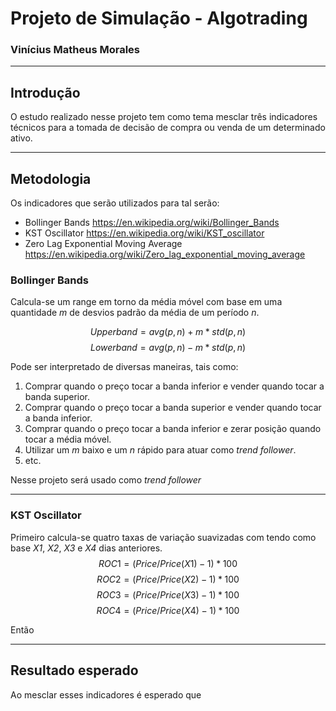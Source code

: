 # Projeto de Simulação - Algotrading
### Vinícius Matheus Morales
___
## Introdução
O estudo realizado nesse projeto tem como tema mesclar três indicadores técnicos para a tomada de decisão de compra ou venda de um determinado ativo.
___

## Metodologia
Os indicadores que serão utilizados para tal serão:
- Bollinger Bands https://en.wikipedia.org/wiki/Bollinger_Bands
- KST Oscillator https://en.wikipedia.org/wiki/KST_oscillator
- Zero Lag Exponential Moving Average https://en.wikipedia.org/wiki/Zero_lag_exponential_moving_average

### Bollinger Bands
Calcula-se um range em torno da média móvel com base em uma quantidade *m* de desvios padrão da média de um período *n*.

$$ Upper band = avg(p, n) + m * std(p, n) $$
$$ Lower band = avg(p, n) - m * std(p, n) $$

Pode ser interpretado de diversas maneiras, tais como:
1. Comprar quando o preço tocar a banda inferior e vender quando tocar a banda superior.
2. Comprar quando o preço tocar a banda superior e vender quando tocar a banda inferior.
3. Comprar quando o preço tocar a banda inferior e zerar posição quando tocar a média móvel.
4. Utilizar um *m* baixo e um *n* rápido para atuar como *trend follower*.
5. etc.

Nesse projeto será usado como *trend follower*
___
### KST Oscillator
Primeiro calcula-se quatro taxas de variação suavizadas com tendo como base *X1*, *X2*, *X3* e *X4* dias anteriores.
$$ ROC1 = (Price/Price(X1) - 1) * 100 $$
$$ ROC2 = (Price/Price(X2) - 1) * 100 $$
$$ ROC3 = (Price/Price(X3) - 1) * 100 $$
$$ ROC4 = (Price/Price(X4) - 1) * 100 $$

Então 
___
## Resultado esperado
Ao mesclar esses indicadores é esperado que 
